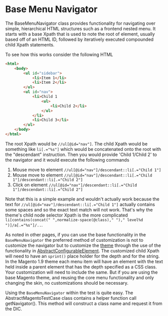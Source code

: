 Base Menu Navigator
===================

The BaseMenuNavigator class provides functionality for navigating over simple, hierarchical HTML structures such as a frontend nested menu.  It starts with a base Xpath that is used to note the root of element, usually based off of an HTML ID, followed by iteratively executed compounded child Xpath statements.

To see how this works consider the following HTML

```html
<html>
    <body>
        <ul id="sidebar">
            <li>Item 1</li>
            <li>Item 2</li>
        </ul>
        <ul id="nav">
            <li>Child 1
                <ul>
                    <li>Child 2</li>
                </ul>
            </li>
            <li>Child 3</li>
        </ul>
    </body>
</html>
```
The root Xpath would be `//ul[@id="nav"]`.  The child Xpath would be something like `li[.="%s"]` which would be concatenated onto the root with the "descendant" instruction.  Then you would provide 'Child 1/Child 2' to the navigator and it would execute the following commands

1. Mouse move to element `//ul[@id="nav"]/descendant::li[.="Child 1"]`
2. Mouse move to element `//ul[@id="nav"]/descendant::li[.="Child 1"]/descendant::li[.="Child 2"]`
3. Click on element `//ul[@id="nav"]/descendant::li[.="Child 1"]/descendant::li[.="Child 2"]`

Note that this is a simple example and wouldn't actually work because the text for `//ul[@id="nav"]/descendant::li[.="Child 1"]` actually contains some spaces and so the exact text match will not work.  That's why the theme's child node selector Xpath is the more complicated `li[contains(concat(" ",normalize-space(@class)," ")," level%d ")]/a[.="%s"]/..`.

As noted in other pages, if you can use the base functionality in the `BaseMenuNavigator` the preferred method of customization is not to customize the navigator but to customize the [theme](../Themes/ThemeConfiguration.MD) through the use of the functionality in [AbstractConfigurableElement](../Themes/Configuration.MD).  The customized child Xpath will need to have an `sprint()` place holder for the depth and for the string.  In the Magento 1.9 theme each menu item will have an <a> element with the text held inside a parent element that has the depth specified as a CSS class.  Your customization will need to include the same.  But if you are using the base Magento theme, and reusing the core menu functionality and only changing the skin, no customizations should be necessary.

Using the `BaseMenuNavigator` within the test is quite easy.  The AbstractMagentoTestCase class contains a helper function call getNavigator().  This method will construct a class name and request it from the DIC.
